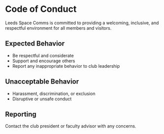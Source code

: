 # Code of Conduct

Leeds Space Comms is committed to providing a welcoming, inclusive, and respectful environment for all members and visitors.

## Expected Behavior
- Be respectful and considerate
- Support and encourage others
- Report any inappropriate behavior to club leadership

## Unacceptable Behavior
- Harassment, discrimination, or exclusion
- Disruptive or unsafe conduct

## Reporting
Contact the club president or faculty advisor with any concerns.
